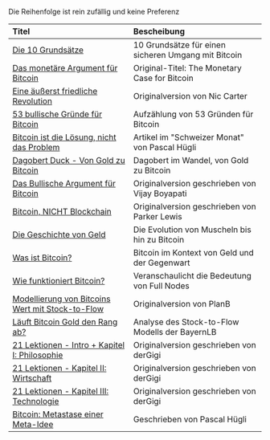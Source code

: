 Die Reihenfolge ist rein zufällig und keine Preferenz

| Titel                                                                         | Bescheibung                                    | 
| :--------------------------------------------------------------------------   | :--------------------------------------------- |
| [Die 10 Grundsätze](https://blockinfo.ch/bitcoin-nutzen/10-grundsaetze/)      | 10 Grundsätze für einen sicheren Umgang mit Bitcoin |               
| [Das monetäre Argument für Bitcoin](https://kurzelinks.de/pa95)               | Original-Titel: The Monetary Case for Bitcoin  |       
| [Eine äußerst friedliche Revolution](https://kurzelinks.de/c5qh)              | Originalversion von Nic Carter                |  
| [53 bullische Gründe für Bitcoin](https://kurzelinks.de/qb6r)                 | Aufzählung von 53 Gründen für Bitcoin        | 
| [Bitcoin ist die Lösung, nicht das Problem](https://kurzelinks.de/sfy1)       | Artikel im "Schweizer Monat" von Pascal Hügli | 
| [Dagobert Duck - Von Gold zu Bitcoin](https://kurzelinks.de/if8r)             | Dagobert im Wandel, von Gold zu Bitcoin      | 
| [Das Bullische Argument für Bitcoin](https://kurzelinks.de/j7ry)              | Originalversion geschrieben von Vijay Boyapati | 
| [Bitcoin, NICHT Blockchain](https://kurzelinks.de/hpc6)                       | Originalversion geschrieben von Parker Lewis              |   
| [Die Geschichte von Geld](https://kurzelinks.de/yluf)                         | Die Evolution von Muscheln bis hin zu Bitcoin|
| [Was ist Bitcoin?](https://kurzelinks.de/hshi)                                | Bitcoin im Kontext von Geld und der Gegenwart | 
| [Wie funktioniert Bitcoin?](https://kurzelinks.de/nsku)                       | Veranschaulicht die Bedeutung von Full Nodes  | 
| [Modellierung von Bitcoins Wert mit Stock-to-Flow](https://kurzelinks.de/xj9w)| Originalversion von PlanB                   | 
| [Läuft Bitcoin Gold den Rang ab?](https://kurzelinks.de/2971)                 | Analyse des Stock-to-Flow Modells der BayernLB |  
| [21 Lektionen - Intro + Kapitel I: Philosophie](https://kurzelinks.de/m455)   | Originalversion geschrieben von derGigi      | 
| [21 Lektionen - Kapitel II: Wirtschaft](https://kurzelinks.de/7fjy)           | Originalversion geschrieben von derGigi      | 
| [21 Lektionen - Kapitel III: Technologie](https://kurzelinks.de/egkc)         | Originalversion geschrieben von derGigi      | 
| [Bitcoin: Metastase einer Meta-Idee](https://kurzelinks.de/dw2t)              | Geschrieben von Pascal Hügli      | 
